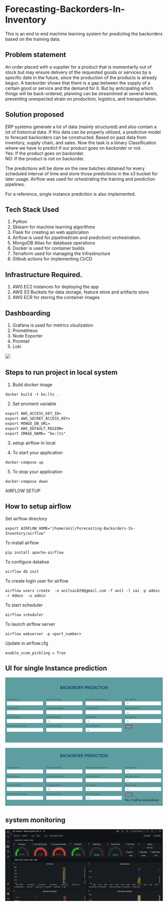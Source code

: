# Forecasting-Backorders-In-Inventory
This is an end to end machine learning system for predicting the backorders based on the training data.

## Problem statement
An order placed with a supplier for a product that is momentarily out of stock but may ensure delivery of the requested goods or services by a specific date in the future, since the production of the products is already begun. A backorder shows that there is a gap between the supply of a certain good or service and the demand for it. But by anticipating which things will be back-ordered, planning can be streamlined at several levels, preventing unexpected strain on production, logistics, and transportation.

## Solution proposed
ERP systems generate a lot of data (mainly structured) and also contain a lot of historical data. If this data can be properly utilized, a predictive model to forecast backorders can be constructed. Based on past data from inventory, supply chain, and sales. Now the task is a binary Classification where we have to predict if our product goes on backorder or not.\
Yes: If the product goes on backorder.\
NO: If the product is not on backorder. 

The predictions will be done on the new batches obtained for every scheduled interval of time and store those predictions in the s3 bucket for later usage. Airflow was used for orhestrating the training and prediction pipelines.

For a reference, single instance prediction is also implemented.

## Tech Stack Used
1. Python
2. Sklearn for machine learning algorithms
3. Flask for creating an web application
4. Airflow is used for pipeline(train and prediction) orchestration.
5. MongoDB Atlas for database operations
6. Docker is used for container builds
7. Terraform used for managing the Infrastructure 
8. Github actions for implementing CI/CD

## Infrastructure Required.
1. AWS EC2 instances for deploying the app
2. AWS S3 Buckets for data storage, feature store and artifacts store
3. AWS ECR for storing the container images

## Dashboarding
1. Grafana is used for metrics visulization
2. Prometheus
3. Node Exporter
4. Promtail
5. Loki

![](https://ml-ops.org/img/mlops-phasen.jpg)
## Steps to run project in local system
1. Build docker image
```
docker build -t bo:lts .
```

2. Set envment variable
```
export AWS_ACCESS_KEY_ID=
export AWS_SECRET_ACCESS_KEY=
export MONGO_DB_URL=
export AWS_DEFAULT_REGION=
export IMAGE_NAME= "bo:lts"
```
3. setup airflow in local

4. To start your application
```
docker-compose up
```
5. To stop your application
```
docker-compose down
``` 



AIRFLOW SETUP

## How to setup airflow

Set airflow directory
```
export AIRFLOW_HOME="/home/anil/Forecasting-Backorders-In-Inventory/airflow"
```

To install airflow 
```
pip install apache-airflow
```

To configure databse
```
airflow db init
```

To create login user for airflow
```
airflow users create  -e anilsai029@gmail.com -f anil -l sai -p admin -r Admin  -u admin
```
To start scheduler
```
airflow scheduler
```
To launch airflow server
```
airflow webserver -p <port_number>
```

Update in airflow.cfg
```
enable_xcom_pickling = True
```
## UI for single Instance prediction
![](https://github.com/anilans029/Forecasting-Backorders-In-Inventory/blob/main/Documents/UI.png?raw=true)

![](https://github.com/anilans029/Forecasting-Backorders-In-Inventory/blob/main/Documents/result.png?raw=true)

## system monitoring
![](https://github.com/anilans029/Forecasting-Backorders-In-Inventory/blob/main/Documents/grafana_system_monitoring.png?raw=true)